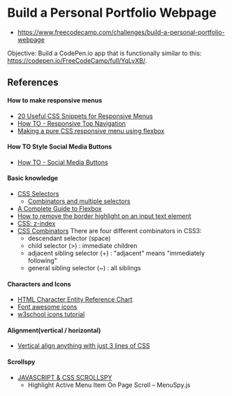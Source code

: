 # Build a Personal Portfolio Webpage
- https://www.freecodecamp.com/challenges/build-a-personal-portfolio-webpage

Objective: Build a CodePen.io app that is functionally similar to this: https://codepen.io/FreeCodeCamp/full/YqLyXB/.


## References
#### How to make responsive menus
- [20 Useful CSS Snippets for Responsive Menus](https://envato.com/blog/css-snippets-responsive-menus/)
- [How TO - Responsive Top Navigation](http://www.w3schools.com/howto/howto_js_topnav.asp)
- [Making a pure CSS responsive menu using flexbox](http://blog.christopherianmurphy.com/2016/01/responsive-pure-css-menu.html)

#### How TO Style Social Media Buttons
- [How TO - Social Media Buttons](http://www.w3schools.com/howto/howto_css_social_media_buttons.asp)

#### Basic knowledge
- [CSS Selectors](https://developer.mozilla.org/en-US/docs/Learn/CSS/Introduction_to_CSS/Selectors)
  - [Combinators and multiple selectors](https://developer.mozilla.org/en-US/docs/Learn/CSS/Introduction_to_CSS/Combinators_and_multiple_selectors)
- [A Complete Guide to Flexbox](https://css-tricks.com/snippets/css/a-guide-to-flexbox/)  
- [How to remove the border highlight on an input text element](http://stackoverflow.com/questions/1457849/how-to-remove-the-border-highlight-on-an-input-text-element)
- [CSS: z-index](https://css-tricks.com/almanac/properties/z/z-index/)
- [CSS Combinators](http://www.w3schools.com/css/css_combinators.asp)
  There are four different combinators in CSS3:
  - descendant selector (space)
  - child selector (>) : immediate children
  - adjacent sibling selector (+) : "adjacent" means "immediately following"
  - general sibling selector (~) : all siblings
  
#### Characters and Icons  
- [HTML Character Entity Reference Chart](https://dev.w3.org/html5/html-author/charref)
- [Font awesome icons](http://fontawesome.io/icons/)
- [w3school icons tutorial](http://www.w3schools.com/icons/fontawesome_icons_intro.asp)

#### Alignment(vertical / horizontal)
- [Vertical align anything with just 3 lines of CSS](http://zerosixthree.se/vertical-align-anything-with-just-3-lines-of-css/)

#### Scrollspy
- [JAVASCRIPT & CSS SCROLLSPY](http://www.cssscript.com/tag/scrollspy/)
  - Highlight Active Menu Item On Page Scroll – MenuSpy.js



